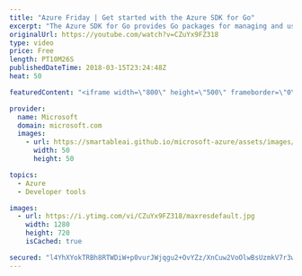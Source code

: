 ```yaml
---
title: "Azure Friday | Get started with the Azure SDK for Go"
excerpt: "The Azure SDK for Go provides Go packages for managing and using Azure services using the Go language. Deploy your Go app to Azure Web Apps and take advantage of managed services, such as PostgreSQL, Storage, Identity, and more.  For more information, see:  Azure SDK for Go - https://aka.ms/azfr/393/01"
originalUrl: https://youtube.com/watch?v=CZuYx9FZ318
type: video
price: Free
length: PT10M26S
publishedDateTime: 2018-03-15T23:24:48Z
heat: 50

featuredContent: "<iframe width=\"800\" height=\"500\" frameborder=\"0\" src=\"https://www.youtube.com/embed/CZuYx9FZ318\" allow=\"accelerometer; autoplay; encrypted-media; gyroscope; picture-in-picture\" allowfullscreen></iframe>"

provider:
  name: Microsoft
  domain: microsoft.com
  images:
    - url: https://smartableai.github.io/microsoft-azure/assets/images/organizations/microsoft.com-50x50.jpg
      width: 50
      height: 50

topics:
  - Azure
  - Developer tools

images:
  - url: https://i.ytimg.com/vi/CZuYx9FZ318/maxresdefault.jpg
    width: 1280
    height: 720
    isCached: true

secured: "l4YhXYokTRBh8RTWDiW+p0vurJWjqgu2+OvYZz/XnCuw2VoOlwBsUzmkV7r3wPpQUGA8GeLhRa/E3QJm0RiE/tH5pkBO73t2VSsmevegsl3IVV3y7dJdRQGUVsyVTAp6kZXsqZFwrAhVP7RUjOcPl8iYuI1MMoLDMQG17INg2Urp89HbedSdQi0viXBcgWPvbejhN+IwfcyDnIQGZYg38nb4nnkRLpsVkLYDVqAiXumeXnffUDq0shvSFRmTV9+xEMDHfqLKODZzzi1oYEjV2P1fFO+lSugT42RFTnVlyz0Gc1ZXbU4m0dCnVU9glUIfvB+vSZeqJZUd+D1HfbTRADWcBJ9yJLAw76YHERMrxwxnrXq6GCRSjyn9/j6aEFxxnYGHUffEbHM2BzFBDGOlLfttMaFBWucTN3t87skTnAM=;mMdLvdaU7PgnXObpn7l53Q=="
---
```


